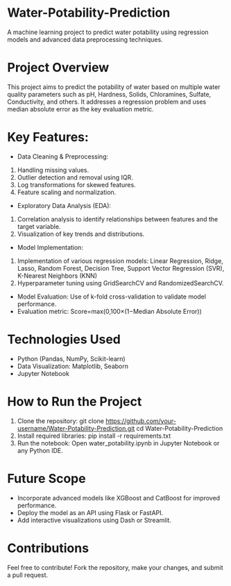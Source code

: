 # Water-Potability-Prediction
A machine learning project to predict water potability using regression models and advanced data preprocessing techniques.

# Project Overview
This project aims to predict the potability of water based on multiple water quality parameters such as pH, Hardness, Solids, Chloramines, Sulfate, Conductivity, and others. It addresses a regression problem and uses median absolute error as the key evaluation metric.

# Key Features:
* Data Cleaning & Preprocessing:
1. Handling missing values.
2. Outlier detection and removal using IQR.
3. Log transformations for skewed features.
4. Feature scaling and normalization.
* Exploratory Data Analysis (EDA):
1. Correlation analysis to identify relationships between features and the target variable.
2. Visualization of key trends and distributions.
* Model Implementation:
1. Implementation of various regression models:
Linear Regression, Ridge, Lasso, Random Forest, Decision Tree,  Support Vector Regression (SVR), K-Nearest Neighbors (KNN)
2. Hyperparameter tuning using GridSearchCV and RandomizedSearchCV.
* Model Evaluation:
Use of k-fold cross-validation to validate model performance.
* Evaluation metric:
Score=max(0,100×(1−Median Absolute Error))
# Technologies Used
* Python (Pandas, NumPy, Scikit-learn)
* Data Visualization: Matplotlib, Seaborn
* Jupyter Notebook
# How to Run the Project
1. Clone the repository:
git clone https://github.com/your-username/Water-Potability-Prediction.git
cd Water-Potability-Prediction
2. Install required libraries:
pip install -r requirements.txt
3. Run the notebook:
Open water_potability.ipynb in Jupyter Notebook or any Python IDE.

# Future Scope
* Incorporate advanced models like XGBoost and CatBoost for improved performance.
* Deploy the model as an API using Flask or FastAPI.
* Add interactive visualizations using Dash or Streamlit.
# Contributions
Feel free to contribute! Fork the repository, make your changes, and submit a pull request.
